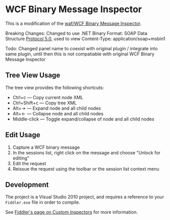 WCF Binary Message Inspector
============================

This is a modification of the [waf/WCF Binary Message Inspector](https://github.com/waf/WCF-Binary-Message-Inspector). 

Breaking Changes:
Changed to use .NET Binary Format: SOAP Data Structure [Protocol 5.0](https://msdn.microsoft.com/en-us/library/cc219175.aspx), used to view Content-Type: application/soap+msbin1

Todo: Changed panel name to coexist with original plugin / integrate into same plugin, until then this is not compatiable with original WCF Binary Message Inspector

Tree View Usage
---------------

The tree view provides the following shortcuts:

* Ctrl+c — Copy current node XML
* Ctrl+Shift+c — Copy tree XML
* Alt+→ — Expand node and all child nodes
* Alt+← — Collapse node and all child nodes
* Middle-click — Toggle expand/collapse of node and all child nodes

Edit Usage
----------

1. Capture a WCF binary message
2. In the sessions list, right click on the message and choose "Unlock for editing"
3. Edit the request 
4. Reissue the request using the toolbar or the session list context menu

Development
-----------

The project is a Visual Studio 2010 project, and requires a reference to your `Fiddler.exe` file in order to compile.

See [Fiddler's page on Custom Inspectors](http://www.fiddler2.com/Fiddler/dev/Inspectors.asp) for more information.

